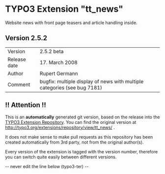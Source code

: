 # TYPO3 Extension "tt_news"
Website news with front page teasers and article handling inside.

## Version 2.5.2




<table>
	<tr><td>Version</td><td>2.5.2 beta</td></tr>
	<tr><td>Release date</td><td>17. March 2008</td></tr>
	<tr><td>Author</td><td>Rupert Germann</td></tr>
	<tr><td>Comment</td><td>bugfix: multiple display of news with multiple categories (see bug 7181)</td></tr>
</table>

## !! Attention !!
This is an **automatically** generated git version, based on the release into the [TYPO3 Extension Repository](http://www.typo3.org/extensions/).
You can find the original version at http://typo3.org/extensions/repository/view/tt_news/ .

It does not make sense to make pull requests as this repository has been created automatically from 3rd party, not from the original author(s).

Every version of the extension is tagged with the version number, therefore you can switch quite easily between different versions.


-- never edit the line below (typo3-ter) --